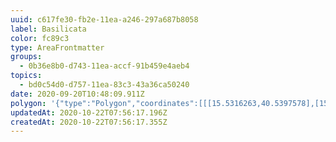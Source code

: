 ```yaml
---
uuid: c617fe30-fb2e-11ea-a246-297a687b8058
label: Basilicata
color: fc89c3
type: AreaFrontmatter
groups:
  - 0b36e8b0-d743-11ea-accf-91b459e4aeb4
topics:
  - bd0c54d0-d757-11ea-83c3-43a36ca50240
date: 2020-09-20T10:48:09.911Z
polygon: '{"type":"Polygon","coordinates":[[[15.5316263,40.5397578],[15.3695202,40.8423161],[15.5939747,41.1153221],[16.030414,41.0777333],[16.8783531,40.397461],[16.5915502,39.7102452],[16.2423988,39.7198373],[16.2423988,39.8635585],[16.0054746,39.8826986],[15.5316263,40.5397578]]]}'
updatedAt: 2020-10-22T07:56:17.196Z
createdAt: 2020-10-22T07:56:17.355Z
---
```

